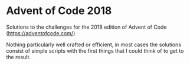 # Advent of Code 2018
Solutions to the challenges for the 2018 edition of Advent of Code (https://adventofcode.com/)

Nothing particularly well crafted or efficient, in most cases the solutions consist of simple scripts with the first things that I could think of to get to the result.
